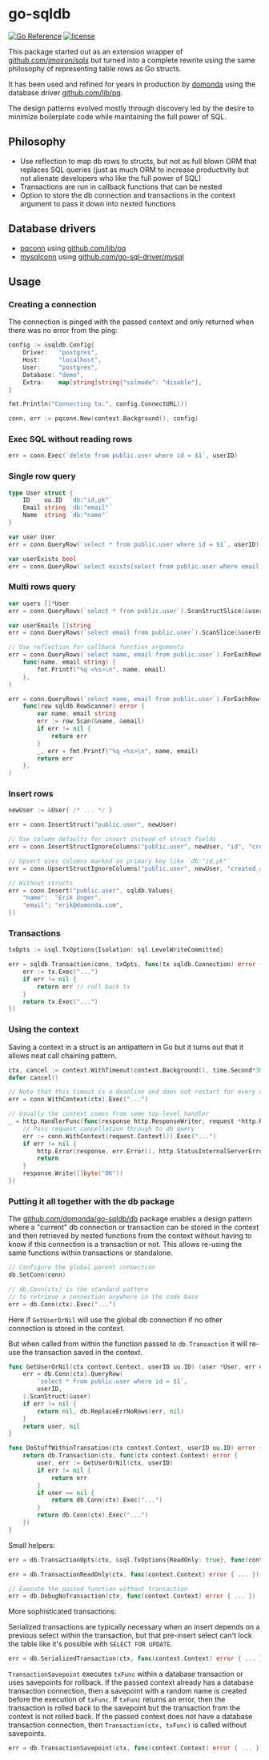 # go-sqldb

[![Go Reference](https://pkg.go.dev/badge/github.com/domonda/go-sqldb.svg)](https://pkg.go.dev/github.com/domonda/go-sqldb) [![license](https://img.shields.io/badge/license-MIT-red.svg?style=flat)](https://raw.githubusercontent.com/domonda/go-sqldb/master/LICENSE)

This package started out as an extension wrapper of [github.com/jmoiron/sqlx](https://github.com/jmoiron/sqlx) but turned into a complete rewrite using the same philosophy of representing table rows as Go structs.

It has been used and refined for years in production by [domonda](https://domonda.com) using the database driver [github.com/lib/pq](https://github.com/lib/pq).

The design patterns evolved mostly through discovery led by the desire to minimize boilerplate code while maintaining the full power of SQL.

## Philosophy

* Use reflection to map db rows to structs, but not as full blown ORM that replaces SQL queries (just as much ORM to increase productivity but not alienate developers who like the full power of SQL)
* Transactions are run in callback functions that can be nested
* Option to store the db connection and transactions in the context argument to pass it down into nested functions


## Database drivers

* [pqconn](https://pkg.go.dev/github.com/domonda/go-sqldb/pqconn) using [github.com/lib/pq](https://github.com/lib/pq) 
* [mysqlconn](https://pkg.go.dev/github.com/domonda/go-sqldb/mysqlconn) using [github.com/go-sql-driver/mysql](https://github.com/go-sql-driver/mysql)


## Usage

### Creating a connection

The connection is pinged with the passed context
and only returned when there was no error from the ping:

```go
config := &sqldb.Config{
    Driver:   "postgres",
    Host:     "localhost",
    User:     "postgres",
    Database: "demo",
    Extra:    map[string]string{"sslmode": "disable"},
}

fmt.Println("Connecting to:", config.ConnectURL())

conn, err := pqconn.New(context.Background(), config)
```

### Exec SQL without reading rows

```go
err = conn.Exec(`delete from public.user where id = $1`, userID)
```

### Single row query

```go
type User struct {
	ID    uu.ID  `db:"id,pk"`
	Email string `db:"email"`
	Name  string `db:"name"`
}

var user User
err = conn.QueryRow(`select * from public.user where id = $1`, userID).ScanStruct(&user)

var userExists bool
err = conn.QueryRow(`select exists(select from public.user where email = $1)`, userEmail).Scan(&userExists)
```

### Multi rows query

```go
var users []*User
err = conn.QueryRows(`select * from public.user`).ScanStructSlice(&users)

var userEmails []string
err = conn.QueryRows(`select email from public.user`).ScanSlice(&userEmails)

// Use reflection for callback function arguments
err = conn.QueryRows(`select name, email from public.user`).ForEachRowCall(
    func(name, email string) {
        fmt.Printf("%q <%s>\n", name, email)
    },
)

err = conn.QueryRows(`select name, email from public.user`).ForEachRow(
    func(row sqldb.RowScanner) error {
        var name, email string
        err := row.Scan(&name, &email)
        if err != nil {
            return err
        }
        _, err = fmt.Printf("%q <%s>\n", name, email)
        return err
    },
)
```

### Insert rows

```go
newUser := &User{ /* ... */ }

err = conn.InsertStruct("public.user", newUser)

// Use column defaults for insert instead of struct fields
err = conn.InsertStructIgnoreColumns("public.user", newUser, "id", "created_at")

// Upsert uses columns marked as primary key like `db:"id,pk"`
err = conn.UpsertStructIgnoreColumns("public.user", newUser, "created_at")

// Without structs
err = conn.Insert("public.user", sqldb.Values{
    "name":  "Erik Unger",
    "email": "erik@domonda.com",
})
```

### Transactions

```go
txOpts := &sql.TxOptions{Isolation: sql.LevelWriteCommitted}

err = sqldb.Transaction(conn, txOpts, func(tx sqldb.Connection) error {
    err := tx.Exec("...")
    if err != nil {
        return err // roll back tx
    }
    return tx.Exec("...")
})
```

### Using the context

Saving a context in a struct is an antipattern in Go
but it turns out that it allows neat call chaining pattern.

```go
ctx, cancel := context.WithTimeout(context.Background(), time.Second*30)
defer cancel()

// Note that this timout is a deadline and does not restart for every query
err = conn.WithContext(ctx).Exec("...")

// Usually the context comes from some top-level handler
_ = http.HandlerFunc(func(response http.ResponseWriter, request *http.Request) {
    // Pass request cancellation through to db query
    err := conn.WithContext(request.Context()).Exec("...")
    if err != nil {
        http.Error(response, err.Error(), http.StatusInternalServerError)
        return
    }
    response.Write([]byte("OK"))
})
```

### Putting it all together with the db package

The [github.com/domonda/go-sqldb/db](https://pkg.go.dev/github.com/domonda/go-sqldb/db)
package enables a design pattern where a "current" db connection or transaction
can be stored in the context and then retrieved by nested functions
from the context without having to know if this connection is a transaction or not.
This allows re-using the same functions within transactions or standalone.

```go
// Configure the global parent connection
db.SetConn(conn)

// db.Conn(ctx) is the standard pattern
// to retrieve a connection anywhere in the code base
err = db.Conn(ctx).Exec("...")
```

Here if `GetUserOrNil` will use the global db connection if
no other connection is stored in the context.

But when called from within the function passed to `db.Transaction`
it will re-use the transaction saved in the context.


```go
func GetUserOrNil(ctx context.Context, userID uu.ID) (user *User, err error) {
	err = db.Conn(ctx).QueryRow(
		`select * from public.user where id = $1`,
		userID,
	).ScanStruct(&user)
	if err != nil {
		return nil, db.ReplaceErrNoRows(err, nil)
	}
	return user, nil
}

func DoStuffWithinTransation(ctx context.Context, userID uu.ID) error {
	return db.Transaction(ctx, func(ctx context.Context) error {
		user, err := GetUserOrNil(ctx, userID)
		if err != nil {
			return err
		}
		if user == nil {
			return db.Conn(ctx).Exec("...")
		}
		return db.Conn(ctx).Exec("...")
	})
}
```

Small helpers:

```go
err = db.TransactionOpts(ctx, &sql.TxOptions{ReadOnly: true}, func(context.Context) error { ... })

err = db.TransactionReadOnly(ctx, func(context.Context) error { ... })

// Execute the passed function without transaction
err = db.DebugNoTransaction(ctx, func(context.Context) error { ... })
```

More sophisticated transactions:

Serialized transactions are typically necessary when an insert depends on a previous select within
the transaction, but that pre-insert select can't lock the table like it's possible with `SELECT FOR UPDATE`.
```go
err = db.SerializedTransaction(ctx, func(context.Context) error { ... })
```

`TransactionSavepoint` executes `txFunc` within a database transaction or uses savepoints for rollback.
If the passed context already has a database transaction connection,
then a savepoint with a random name is created before the execution of `txFunc`.
If `txFunc` returns an error, then the transaction is rolled back to the savepoint
but the transaction from the context is not rolled back.
If the passed context does not have a database transaction connection,
then `Transaction(ctx, txFunc)` is called without savepoints.
```go
err = db.TransactionSavepoint(ctx, func(context.Context) error { ... })
```